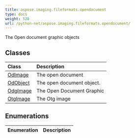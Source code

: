 ```yaml
---
title: aspose.imaging.fileformats.opendocument
type: docs
weight: 520
url: /python-net/aspose.imaging.fileformats.opendocument/
---
```



The Open document graphic objects

## **Classes**
| **Class** | **Description** |
| :- | :- |
| [OdImage](/imaging/python-net/aspose.imaging.fileformats.opendocument/odimage/) | The open document |
| [OdObject](/imaging/python-net/aspose.imaging.fileformats.opendocument/odobject/) | The open document object. |
| [OdgImage](/imaging/python-net/aspose.imaging.fileformats.opendocument/odgimage/) | The Open Document Graphic |
| [OtgImage](/imaging/python-net/aspose.imaging.fileformats.opendocument/otgimage/) | The Otg image |
## **Enumerations**
| **Enumeration** | **Description** |
| :- | :- |
